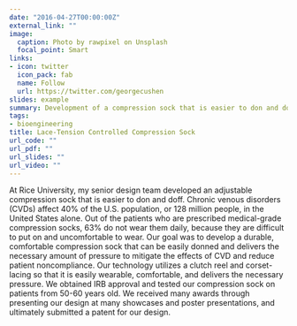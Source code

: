 ```yaml
---
date: "2016-04-27T00:00:00Z"
external_link: ""
image:
  caption: Photo by rawpixel on Unsplash
  focal_point: Smart
links:
- icon: twitter
  icon_pack: fab
  name: Follow
  url: https://twitter.com/georgecushen
slides: example
summary: Development of a compression sock that is easier to don and doff
tags: 
- bioengineering
title: Lace-Tension Controlled Compression Sock
url_code: ""
url_pdf: ""
url_slides: ""
url_video: ""
---
```


At Rice University, my senior design team developed an adjustable compression sock that is easier to don and doff. Chronic venous disorders (CVDs) affect 40% of the U.S. population, or 128 million people, in the United States alone. Out of the patients who are prescribed medical-grade compression socks, 63% do not wear them daily, because they are difficult to put on and uncomfortable to wear. Our goal was to develop a durable, comfortable compression sock that can be easily donned and delivers the necessary amount of pressure to mitigate the effects of CVD and reduce patient noncompliance. Our technology utilizes a clutch reel and corset-lacing so that it is easily wearable, comfortable, and delivers the necessary pressure. We obtained IRB approval and tested our compression sock on patients from 50-60 years old. We received many awards through presenting our design at many showcases and poster presentations, and ultimately submitted a patent for our design.